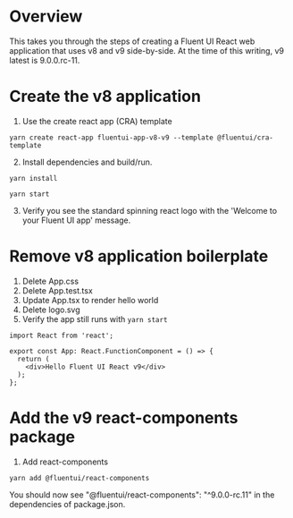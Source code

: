 # Overview

This takes you through the steps of creating a Fluent UI React web application that uses v8 and v9 side-by-side. At the time of this writing, v9 latest is 9.0.0.rc-11.

# Create the v8 application

1. Use the create react app (CRA) template

`yarn create react-app fluentui-app-v8-v9 --template @fluentui/cra-template`

2. Install dependencies and build/run.

`yarn install`

`yarn start`

3. Verify you see the standard spinning react logo with the 'Welcome to your Fluent UI app' message.

# Remove v8 application boilerplate

1. Delete App.css
2. Delete App.test.tsx
3. Update App.tsx to render hello world
4. Delete logo.svg
5. Verify the app still runs with `yarn start`

```tsx
import React from 'react';

export const App: React.FunctionComponent = () => {
  return (
    <div>Hello Fluent UI React v9</div>
  );
};
```

# Add the v9 react-components package

1. Add react-components

`yarn add @fluentui/react-components`

You should now see "@fluentui/react-components": "^9.0.0-rc.11" in the dependencies of package.json.
